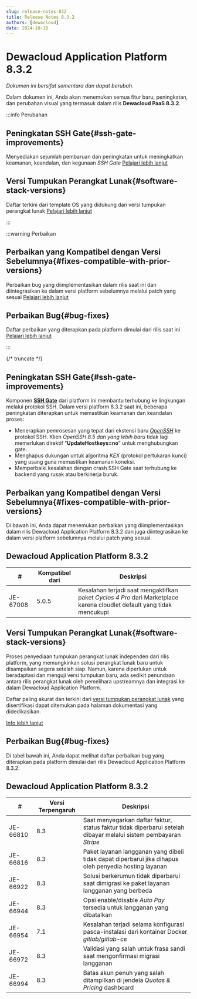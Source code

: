 ```yaml
---
slug: release-notes-832
title: Release Notes 8.3.2
authors: [dewacloud]
date: 2024-10-18
---
```

# Dewacloud Application Platform 8.3.2

_Dokumen ini bersifat sementara dan dapat berubah._

Dalam dokumen ini, Anda akan menemukan semua fitur baru, peningkatan, dan perubahan visual yang termasuk dalam rilis **Dewacloud PaaS 8.3.2**.

:::info Perubahan

## Peningkatan SSH Gate{#ssh-gate-improvements}

Menyediakan sejumlah pembaruan dan peningkatan untuk meningkatkan keamanan, keandalan, dan kegunaan _SSH Gate_ [Pelajari lebih lanjut](#ssh-gate-improvements)

## Versi Tumpukan Perangkat Lunak{#software-stack-versions}

Daftar terkini dari template OS yang didukung dan versi tumpukan perangkat lunak [Pelajari lebih lanjut](#software-stack-versions)

:::

:::warning Perbaikan

## Perbaikan yang Kompatibel dengan Versi Sebelumnya{#fixes-compatible-with-prior-versions}

Perbaikan bug yang diimplementasikan dalam rilis saat ini dan diintegrasikan ke dalam versi platform sebelumnya melalui patch yang sesuai [Pelajari lebih lanjut](#fixes-compatible-with-prior-versions)

## Perbaikan Bug{#bug-fixes}

Daftar perbaikan yang diterapkan pada platform dimulai dari rilis saat ini [Pelajari lebih lanjut](#bug-fixes)

:::

{/* truncate */}

## Peningkatan SSH Gate{#ssh-gate-improvements}

Komponen **[SSH Gate](<https://docs.dewacloud.com/docs/ssh-gate/>)** dari platform ini membantu terhubung ke lingkungan melalui protokol SSH. Dalam versi platform 8.3.2 saat ini, beberapa peningkatan diterapkan untuk memastikan keamanan dan keandalan proses:

  * Menerapkan pemrosesan yang tepat dari ekstensi baru _[OpenSSH](<https://github.com/openssh/openssh-portable/blob/V_9_1/PROTOCOL#L288>)_ ke protokol SSH. Klien _OpenSSH 8.5 dan yang lebih baru_ tidak lagi memerlukan direktif “**UpdateHostkeys=no**” untuk menghubungkan gate.
  * Menghapus dukungan untuk algoritma _KEX_ (protokol pertukaran kunci) yang usang guna memastikan keamanan koneksi.
  * Memperbaiki kesalahan dengan crash SSH Gate saat terhubung ke backend yang rusak atau berkinerja buruk.



## Perbaikan yang Kompatibel dengan Versi Sebelumnya{#fixes-compatible-with-prior-versions}

Di bawah ini, Anda dapat menemukan perbaikan yang diimplementasikan dalam rilis Dewacloud Application Platform 8.3.2 dan juga diintegrasikan ke dalam versi platform sebelumnya melalui patch yang sesuai.

Dewacloud Application Platform 8.3.2  
---  
| **#** | **Kompatibel dari** | **Deskripsi**  
---|---|---  
JE-67008 | 5.0.5 | Kesalahan terjadi saat mengaktifkan paket _Cyclos 4 Pro_ dari Marketplace karena cloudlet default yang tidak mencukupi  
  


## Versi Tumpukan Perangkat Lunak{#software-stack-versions}

Proses penyediaan tumpukan perangkat lunak independen dari rilis platform, yang memungkinkan solusi perangkat lunak baru untuk disampaikan segera setelah siap. Namun, karena diperlukan untuk beradaptasi dan menguji versi tumpukan baru, ada sedikit penundaan antara rilis perangkat lunak oleh pemelihara upstreamnya dan integrasi ke dalam Dewacloud Application Platform.

Daftar paling akurat dan terkini dari [versi tumpukan perangkat lunak](<https://docs.dewacloud.com/docs/software-stacks-versions/>) yang disertifikasi dapat ditemukan pada halaman dokumentasi yang didedikasikan.

[Info lebih lanjut](<https://docs.dewacloud.com/docs/software-stacks-versions/>)



## Perbaikan Bug{#bug-fixes}

Di tabel bawah ini, Anda dapat melihat daftar perbaikan bug yang diterapkan pada platform dimulai dari rilis Dewacloud Application Platform 8.3.2:

Dewacloud Application Platform 8.3.2  
---  
| **#** | **Versi Terpengaruh** | **Deskripsi**  
---|---|---  
JE-66810 | 8.3 | Saat menyegarkan daftar faktur, status faktur tidak diperbarui setelah dibayar melalui sistem pembayaran _Stripe_  
JE-66816 | 8.3 | Paket layanan langganan yang dibeli tidak dapat diperbarui jika dihapus oleh penyedia hosting layanan  
JE-66922 | 8.3 | Solusi berkerumun tidak diperbarui saat dimigrasi ke paket layanan langganan yang berbeda  
JE-66944 | 8.3 | Opsi enable/disable _Auto Pay_ tersedia untuk langganan yang dibatalkan  
JE-66954 | 7.1 | Kesalahan terjadi selama konfigurasi pasca-instalasi dari kontainer Docker _gitlab/gitlab-ce_  
JE-66972 | 8.3 | Validasi yang salah untuk frasa sandi saat mengonfirmasi migrasi langganan  
JE-66994 | 8.3 | Batas akun penuh yang salah ditampilkan di jendela _Quotas & Pricing_ dashboard  
  
